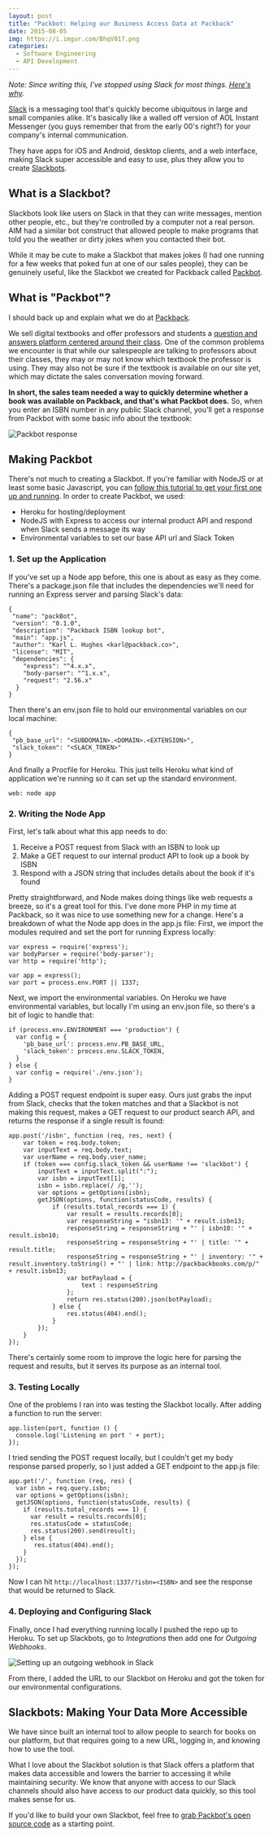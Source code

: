 ```yaml
---
layout: post
title: "Packbot: Helping our Business Access Data at Packback"
date: 2015-08-05
img: https://i.imgur.com/BhqV017.png
categories:
  - Software Engineering
  - API Development
---
```


_Note: Since writing this, I've stopped using Slack for most things. [Here's why](](/posts/no-slack))._

[Slack](https://slack.com/) is a messaging tool that's quickly become ubiquitous in large and small companies alike. It's basically like a walled off version of AOL Instant Messenger (you guys remember that from the early 00's right?) for your company's internal communication.

They have apps for iOS and Android, desktop clients, and a web interface, making Slack super accessible and easy to use, plus they allow you to create [Slackbots](https://api.slack.com/bot-users).

## What is a Slackbot?

Slackbots look like users on Slack in that they can write messages, mention other people, etc., but they're controlled by a computer not a real person. AIM had a similar bot construct that allowed people to make programs that told you the weather or dirty jokes when you contacted their bot.

While it may be cute to make a Slackbot that makes jokes (I had one running for a few weeks that poked fun at one of our sales people), they can be genuinely useful, like the Slackbot we created for Packback called [Packbot](https://github.com/packbackbooks/packbot).

## What is "Packbot"?

I should back up and explain what we do at [Packback](http://packback.co/).

We sell digital textbooks and offer professors and students a [question and answers platform centered around their class](https://www.packback.co/questions). One of the common problems we encounter is that while our salespeople are talking to professors about their classes, they may or may not know which textbook the professor is using. They may also not be sure if the textbook is available on our site yet, which may dictate the sales conversation moving forward.

**In short, the sales team needed a way to quickly determine whether a book was available on Packback, and that's what Packbot does.** So, when you enter an ISBN number in any public Slack channel, you'll get a response from Packbot with some basic info about the textbook:

![Packbot response](https://i.imgur.com/BhqV017.png)

## Making Packbot

There's not much to creating a Slackbot. If you're familiar with NodeJS or at least some basic Javascript, you can [follow this tutorial to get your first one up and running](https://www.freecodecamp.org/news/building-a-slackbot-with-node-js-and-slackbots-js/). In order to create Packbot, we used:

*   Heroku for hosting/deployment
*   NodeJS with Express to access our internal product API and respond when Slack sends a message its way
*   Environmental variables to set our base API url and Slack Token

### 1. Set up the Application

If you've set up a Node app before, this one is about as easy as they come. There's a package.json file that includes the dependencies we'll need for running an Express server and parsing Slack's data:

```
{
 "name": "packBot",
 "version": "0.1.0",
 "description": "Packback ISBN lookup bot",
 "main": "app.js",
 "author": "Karl L. Hughes <karl@packback.co>",
 "license": "MIT",
 "dependencies": {
    "express": "^4.x.x",
    "body-parser": "^1.x.x",
    "request": "2.56.x"
  }
}
```

Then there's an env.json file to hold our environmental variables on our local machine:

```
{
 "pb_base_url": "<SUBDOMAIN>.<DOMAIN>.<EXTENSION>",
 "slack_token": "<SLACK_TOKEN>"
}
```

And finally a Procfile for Heroku. This just tells Heroku what kind of application we're running so it can set up the standard environment.

`web: node app`

### 2. Writing the Node App

First, let's talk about what this app needs to do:

1.  Receive a POST request from Slack with an ISBN to look up
2.  Make a GET request to our internal product API to look up a book by ISBN
3.  Respond with a JSON string that includes details about the book if it's found

Pretty straightforward, and Node makes doing things like web requests a breeze, so it's a great tool for this. I've done more PHP in my time at Packback, so it was nice to use something new for a change. Here's a breakdown of what the Node app does in the app.js file: First, we import the modules required and set the port for running Express locally:

```
var express = require('express');
var bodyParser = require('body-parser');
var http = require('http');

var app = express();
var port = process.env.PORT || 1337;
```

Next, we import the environmental variables. On Heroku we have environmental variables, but locally I'm using an env.json file, so there's a bit of logic to handle that:

```
if (process.env.ENVIRONMENT === 'production') {
  var config = {
    'pb_base_url': process.env.PB_BASE_URL,
    'slack_token': process.env.SLACK_TOKEN,
  }
} else {
  var config = require('./env.json');
}
```

Adding a POST request endpoint is super easy. Ours just grabs the input from Slack, checks that the token matches and that a Slackbot is not making this request, makes a GET request to our product search API, and returns the response if a single result is found:

```
app.post('/isbn', function (req, res, next) {
    var token = req.body.token;
    var inputText = req.body.text;
    var userName = req.body.user_name;
    if (token === config.slack_token && userName !== 'slackbot') {
        inputText = inputText.split(":");
        var isbn = inputText[1];
        isbn = isbn.replace(/ /g,'');
        var options = getOptions(isbn);
        getJSON(options, function(statusCode, results) {
            if (results.total_records === 1) {
                var result = results.records[0];
                var responseString = "isbn13: '" + result.isbn13;
                responseString = responseString + "' | isbn10: '" + result.isbn10;
                responseString = responseString + "' | title: '" + result.title;
                responseString = responseString + "' | inventory: '" + result.inventory.toString() + "' | link: http://packbackbooks.com/p/" + result.isbn13;
                var botPayload = {
                    text : responseString
                };
                return res.status(200).json(botPayload);
            } else {
                res.status(404).end();
            }
        });
    }
});
```

There's certainly some room to improve the logic here for parsing the request and results, but it serves its purpose as an internal tool.

### 3. Testing Locally

One of the problems I ran into was testing the Slackbot locally. After adding a function to run the server:

```
app.listen(port, function () {
  console.log('Listening on port ' + port);
});
```

I tried sending the POST request locally, but I couldn't get my body response parsed properly, so I just added a GET endpoint to the app.js file:

```
app.get('/', function (req, res) {
  var isbn = req.query.isbn;
  var options = getOptions(isbn);
  getJSON(options, function(statusCode, results) {
    if (results.total_records === 1) {
      var result = results.records[0];
      res.statusCode = statusCode;
      res.status(200).send(result);
    } else {
       res.status(404).end();
    }
  });
});
```

Now I can hit `http://localhost:1337/?isbn=<ISBN>` and see the response that would be returned to Slack.

### 4. Deploying and Configuring Slack

Finally, once I had everything running locally I pushed the repo up to Heroku. To set up Slackbots, go to _Integrations_ then add one for _Outgoing Webhooks_.

![Setting up an outgoing webhook in Slack](https://i.imgur.com/AEovub3l.png)

From there, I added the URL to our Slackbot on Heroku and got the token for our environmental configurations.

## Slackbots: Making Your Data More Accessible

We have since built an internal tool to allow people to search for books on our platform, but that requires going to a new URL, logging in, and knowing how to use the tool.

What I love about the Slackbot solution is that Slack offers a platform that makes data accessible and lowers the barrier to accessing it while maintaining security. We know that anyone with access to our Slack channels should also have access to our product data quickly, so this tool makes sense for us.

If you'd like to build your own Slackbot, feel free to [grab Packbot's open source code](https://github.com/packbackbooks/packbot) as a starting point.
